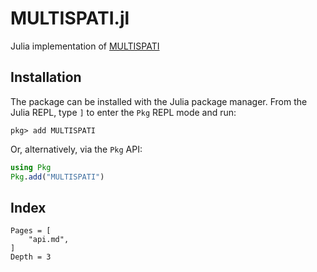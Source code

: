 # MULTISPATI.jl

Julia implementation of [MULTISPATI](https://doi.org/10.3170/2007-8-18312)

## Installation

The package can be installed with the Julia package manager.
From the Julia REPL, type `]` to enter the `Pkg` REPL mode and run:

```
pkg> add MULTISPATI
```

Or, alternatively, via the `Pkg` API:

```julia
using Pkg
Pkg.add("MULTISPATI")
```

## Index

```@contents
Pages = [
    "api.md",
]
Depth = 3
```
